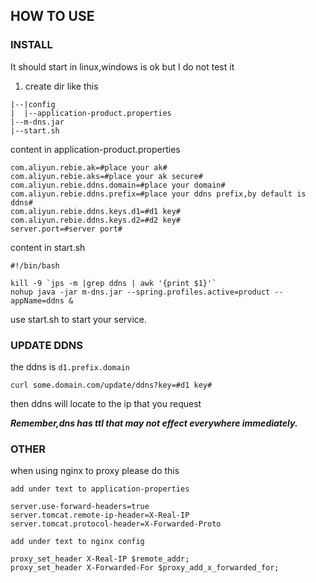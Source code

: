 ## HOW TO USE
### INSTALL
It should start in linux,windows is ok but I do not test it
1. create dir like this
```
|--|config
|  |--application-product.properties
|--m-dns.jar
|--start.sh
```
content in application-product.properties
```
com.aliyun.rebie.ak=#place your ak#
com.aliyun.rebie.aks=#place your ak secure#
com.aliyun.rebie.ddns.domain=#place your domain#
com.aliyun.rebie.ddns.prefix=#place your ddns prefix,by default is ddns#
com.aliyun.rebie.ddns.keys.d1=#d1 key#
com.aliyun.rebie.ddns.keys.d2=#d2 key#
server.port=#server port#
```

content in start.sh
```
#!/bin/bash

kill -9 `jps -m |grep ddns | awk '{print $1}'`
nohup java -jar m-dns.jar --spring.profiles.active=product --appName=ddns &
```

use start.sh to start your service.

### UPDATE DDNS

the ddns is `d1.prefix.domain`

`curl some.domain.com/update/ddns?key=#d1 key#`

then ddns will locate to the ip that you request

***Remember,dns has ttl that may not effect everywhere immediately.***

### OTHER

when using nginx to proxy please do this
```
add under text to application-properties

server.use-forward-headers=true
server.tomcat.remote-ip-header=X-Real-IP
server.tomcat.protocol-header=X-Forwarded-Proto

add under text to nginx config

proxy_set_header X-Real-IP $remote_addr;
proxy_set_header X-Forwarded-For $proxy_add_x_forwarded_for;
```
